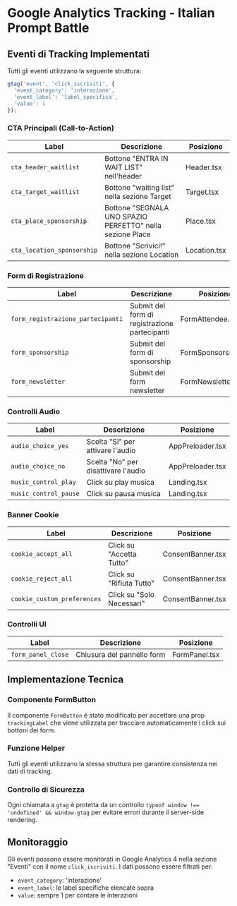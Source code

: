 # Google Analytics Tracking - Italian Prompt Battle

## Eventi di Tracking Implementati

Tutti gli eventi utilizzano la seguente struttura:
```javascript
gtag('event', 'click_iscriviti', {
  'event_category': 'interazione',
  'event_label': 'label_specifica',
  'value': 1
});
```

### CTA Principali (Call-to-Action)

| Label | Descrizione | Posizione |
|-------|-------------|-----------|
| `cta_header_waitlist` | Bottone "ENTRA IN WAIT LIST" nell'header | Header.tsx |
| `cta_target_waitlist` | Bottone "waiting list" nella sezione Target | Target.tsx |
| `cta_place_sponsorship` | Bottone "SEGNALA UNO SPAZIO PERFETTO" nella sezione Place | Place.tsx |
| `cta_location_sponsorship` | Bottone "Scrivici!" nella sezione Location | Location.tsx |

### Form di Registrazione

| Label | Descrizione | Posizione |
|-------|-------------|-----------|
| `form_registrazione_partecipanti` | Submit del form di registrazione partecipanti | FormAttendee.tsx |
| `form_sponsorship` | Submit del form di sponsorship | FormSponsorship.tsx |
| `form_newsletter` | Submit del form newsletter | FormNewsletter.tsx |

### Controlli Audio

| Label | Descrizione | Posizione |
|-------|-------------|-----------|
| `audio_choice_yes` | Scelta "Sì" per attivare l'audio | AppPreloader.tsx |
| `audio_choice_no` | Scelta "No" per disattivare l'audio | AppPreloader.tsx |
| `music_control_play` | Click su play musica | Landing.tsx |
| `music_control_pause` | Click su pausa musica | Landing.tsx |

### Banner Cookie

| Label | Descrizione | Posizione |
|-------|-------------|-----------|
| `cookie_accept_all` | Click su "Accetta Tutto" | ConsentBanner.tsx |
| `cookie_reject_all` | Click su "Rifiuta Tutto" | ConsentBanner.tsx |
| `cookie_custom_preferences` | Click su "Solo Necessari" | ConsentBanner.tsx |

### Controlli UI

| Label | Descrizione | Posizione |
|-------|-------------|-----------|
| `form_panel_close` | Chiusura del pannello form | FormPanel.tsx |

## Implementazione Tecnica

### Componente FormButton
Il componente `FormButton` è stato modificato per accettare una prop `trackingLabel` che viene utilizzata per tracciare automaticamente i click sui bottoni dei form.

### Funzione Helper
Tutti gli eventi utilizzano la stessa struttura per garantire consistenza nei dati di tracking.

### Controllo di Sicurezza
Ogni chiamata a `gtag` è protetta da un controllo `typeof window !== 'undefined' && window.gtag` per evitare errori durante il server-side rendering.

## Monitoraggio

Gli eventi possono essere monitorati in Google Analytics 4 nella sezione "Eventi" con il nome `click_iscriviti`. I dati possono essere filtrati per:
- `event_category`: 'interazione'
- `event_label`: le label specifiche elencate sopra
- `value`: sempre 1 per contare le interazioni 